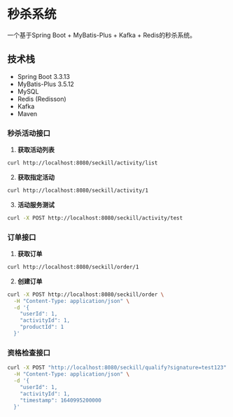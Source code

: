 # 秒杀系统

一个基于Spring Boot + MyBatis-Plus + Kafka + Redis的秒杀系统。

## 技术栈

- Spring Boot 3.3.13
- MyBatis-Plus 3.5.12
- MySQL
- Redis (Redisson)
- Kafka
- Maven

### 秒杀活动接口

1. **获取活动列表**
```bash
curl http://localhost:8080/seckill/activity/list
```

2. **获取指定活动**
```bash
curl http://localhost:8080/seckill/activity/1
```

3. **活动服务测试**
```bash
curl -X POST http://localhost:8080/seckill/activity/test
```

### 订单接口

1. **获取订单**
```bash
curl http://localhost:8080/seckill/order/1
```

2. **创建订单**
```bash
curl -X POST http://localhost:8080/seckill/order \
  -H "Content-Type: application/json" \
  -d '{
    "userId": 1,
    "activityId": 1,
    "productId": 1
  }'
```

### 资格检查接口

```bash
curl -X POST "http://localhost:8080/seckill/qualify?signature=test123" \
  -H "Content-Type: application/json" \
  -d '{
    "userId": 1,
    "activityId": 1,
    "timestamp": 1640995200000
  }'
```

